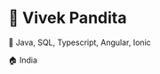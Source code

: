 <h1> <b> 👋 Vivek Pandita</b> </h1>
<p>🌱 Java, SQL, Typescript, Angular, Ionic </p>
<p>🏠 India </p>




<!---
vivekpandita/vivekpandita is a ✨ special ✨ repository because its `README.md` (this file) appears on your GitHub profile.
You can click the Preview link to take a look at your changes.
--->
